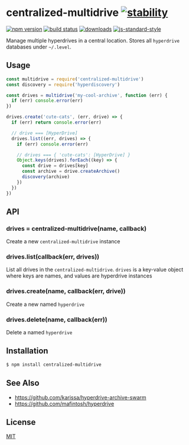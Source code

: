 # centralized-multidrive [![stability][0]][1]
[![npm version][2]][3] [![build status][4]][5]
[![downloads][8]][9] [![js-standard-style][10]][11]

Manage multiple hyperdrives in a central location. Stores all `hyperdrive`
databases under `~/.level`.

## Usage
```js
const multidrive = require('centralized-multidrive')
const discovery = require('hyperdiscovery')

const drives = multidrive('my-cool-archive', function (err) {
  if (err) console.error(err)
})

drives.create('cute-cats', (err, drive) => {
  if (err) return console.error(err)

  // drive === [HyperDrive]
  drives.list((err, drives) => {
    if (err) console.error(err)

    // drives === { 'cute-cats': [HyperDrive] }
    Object.keys(drives).forEach((key) => {
      const drive = drives[key]
      const archive = drive.createArchive()
      discovery(archive)
    })
  })
})
```

## API
### drives = centralized-multidrive(name, callback)
Create a new `centralized-multidrive` instance

### drives.list(callback(err, drives))
List all drives in the `centralized-multidrive`. `drives` is a key-value object where keys
are names, and values are hyperdrive instances

### drives.create(name, callback(err, drive))
Create a new named `hyperdrive`

### drives.delete(name, callback(err))
Delete a named `hyperdrive`

## Installation
```sh
$ npm install centralized-multidrive
```

## See Also
- https://github.com/karissa/hyperdrive-archive-swarm
- https://github.com/mafintosh/hyperdrive

## License
[MIT](https://tldrlegal.com/license/mit-license)

[0]: https://img.shields.io/badge/stability-experimental-orange.svg?style=flat-square
[1]: https://nodejs.org/api/documentation.html#documentation_stability_index
[2]: https://img.shields.io/npm/v/centralized-multidrive.svg?style=flat-square
[3]: https://npmjs.org/package/centralized-multidrive
[4]: https://img.shields.io/travis/yoshuawuyts/centralized-multidrive/master.svg?style=flat-square
[5]: https://travis-ci.org/yoshuawuyts/centralized-multidrive
[6]: https://img.shields.io/codecov/c/github/yoshuawuyts/centralized-multidrive/master.svg?style=flat-square
[7]: https://codecov.io/github/yoshuawuyts/centralized-multidrive
[8]: http://img.shields.io/npm/dm/centralized-multidrive.svg?style=flat-square
[9]: https://npmjs.org/package/centralized-multidrive
[10]: https://img.shields.io/badge/code%20style-standard-brightgreen.svg?style=flat-square
[11]: https://github.com/feross/standard
